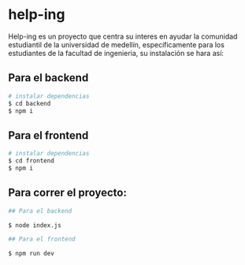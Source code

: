 # help-ing
Help-ing es un proyecto que centra su interes en ayudar la comunidad estudiantil de la universidad de medellín,
especificamente para los estudiantes de la facultad de ingenieria, su instalación se hara así:

## Para el backend
```bash
# instalar dependencias
$ cd backend
$ npm i 
```

## Para el frontend

```bash
# instalar dependencias
$ cd frontend
$ npm i
```

## Para correr el proyecto:

```bash
## Para el backend

$ node index.js

## Para el frontend

$ npm run dev
```